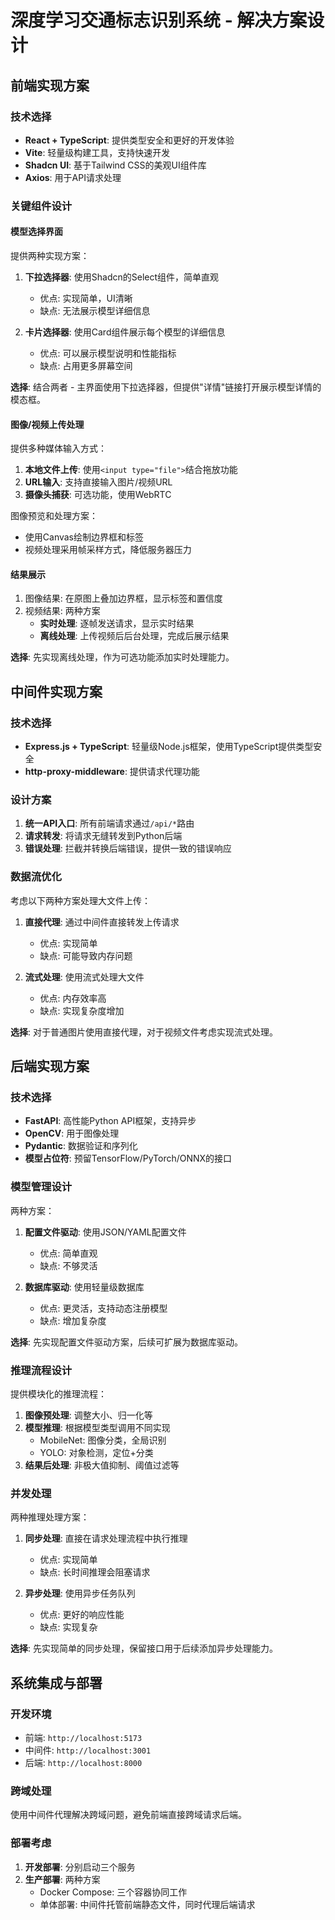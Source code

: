 # 深度学习交通标志识别系统 - 解决方案设计

## 前端实现方案

### 技术选择
- **React + TypeScript**: 提供类型安全和更好的开发体验
- **Vite**: 轻量级构建工具，支持快速开发
- **Shadcn UI**: 基于Tailwind CSS的美观UI组件库
- **Axios**: 用于API请求处理

### 关键组件设计

#### 模型选择界面
提供两种实现方案：
1. **下拉选择器**: 使用Shadcn的Select组件，简单直观
   - 优点: 实现简单，UI清晰
   - 缺点: 无法展示模型详细信息
   
2. **卡片选择器**: 使用Card组件展示每个模型的详细信息
   - 优点: 可以展示模型说明和性能指标
   - 缺点: 占用更多屏幕空间

**选择**: 结合两者 - 主界面使用下拉选择器，但提供"详情"链接打开展示模型详情的模态框。

#### 图像/视频上传处理
提供多种媒体输入方式：
1. **本地文件上传**: 使用`<input type="file">`结合拖放功能
2. **URL输入**: 支持直接输入图片/视频URL
3. **摄像头捕获**: 可选功能，使用WebRTC

图像预览和处理方案：
- 使用Canvas绘制边界框和标签
- 视频处理采用帧采样方式，降低服务器压力

#### 结果展示
1. 图像结果: 在原图上叠加边界框，显示标签和置信度
2. 视频结果: 两种方案
   - **实时处理**: 逐帧发送请求，显示实时结果
   - **离线处理**: 上传视频后后台处理，完成后展示结果

**选择**: 先实现离线处理，作为可选功能添加实时处理能力。

## 中间件实现方案

### 技术选择
- **Express.js + TypeScript**: 轻量级Node.js框架，使用TypeScript提供类型安全
- **http-proxy-middleware**: 提供请求代理功能

### 设计方案
1. **统一API入口**: 所有前端请求通过`/api/*`路由
2. **请求转发**: 将请求无缝转发到Python后端
3. **错误处理**: 拦截并转换后端错误，提供一致的错误响应

### 数据流优化
考虑以下两种方案处理大文件上传：
1. **直接代理**: 通过中间件直接转发上传请求
   - 优点: 实现简单
   - 缺点: 可能导致内存问题
   
2. **流式处理**: 使用流式处理大文件
   - 优点: 内存效率高
   - 缺点: 实现复杂度增加

**选择**: 对于普通图片使用直接代理，对于视频文件考虑实现流式处理。

## 后端实现方案

### 技术选择
- **FastAPI**: 高性能Python API框架，支持异步
- **OpenCV**: 用于图像处理
- **Pydantic**: 数据验证和序列化
- **模型占位符**: 预留TensorFlow/PyTorch/ONNX的接口

### 模型管理设计
两种方案：
1. **配置文件驱动**: 使用JSON/YAML配置文件
   - 优点: 简单直观
   - 缺点: 不够灵活
   
2. **数据库驱动**: 使用轻量级数据库
   - 优点: 更灵活，支持动态注册模型
   - 缺点: 增加复杂度

**选择**: 先实现配置文件驱动方案，后续可扩展为数据库驱动。

### 推理流程设计
提供模块化的推理流程：
1. **图像预处理**: 调整大小、归一化等
2. **模型推理**: 根据模型类型调用不同实现
   - MobileNet: 图像分类，全局识别
   - YOLO: 对象检测，定位+分类
3. **结果后处理**: 非极大值抑制、阈值过滤等

### 并发处理
两种推理处理方案：
1. **同步处理**: 直接在请求处理流程中执行推理
   - 优点: 实现简单
   - 缺点: 长时间推理会阻塞请求
   
2. **异步处理**: 使用异步任务队列
   - 优点: 更好的响应性能
   - 缺点: 实现复杂

**选择**: 先实现简单的同步处理，保留接口用于后续添加异步处理能力。

## 系统集成与部署

### 开发环境
- 前端: `http://localhost:5173`
- 中间件: `http://localhost:3001`
- 后端: `http://localhost:8000`

### 跨域处理
使用中间件代理解决跨域问题，避免前端直接跨域请求后端。

### 部署考虑
1. **开发部署**: 分别启动三个服务
2. **生产部署**: 两种方案
   - Docker Compose: 三个容器协同工作
   - 单体部署: 中间件托管前端静态文件，同时代理后端请求 
